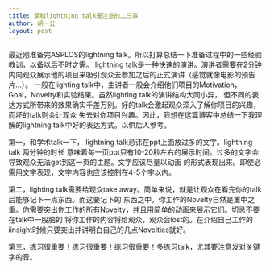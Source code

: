 ```yaml
---
title: 录制lightning talk要注意的二三事
author: 胡一公
layout: post
---
```


最近刚准备完ASPLOS的lightning talk。所以打算总结一下准备过程中的一些经验教训，以备以后不时之需。
lightning talk是一种快速的演讲。演讲者需要在2分钟内向观众展示他的项目来吸引观众去参加之后的正式演讲（感觉就像电影的预告片...）。
一般在lighting talk中，主讲者一般会介绍他们项目的Motivation，Goal，Novelty和实验结果。虽然lighting talk的演讲结构大同小异，
但不同的表达方式所带来的效果确实千差万别。好的talk会激起观众深入了解你项目的兴趣，而坏的talk则会让观众
失去对你项目兴趣。因此，我想在这篇博客中总结一下我理解的lightning talk中好的表达方式。以供后人参考。

第一，和学术talk一下， lightning talk忌讳在ppt上面放过多的文字。lightning talk 两分钟的时长
意味着每一页ppt只有10-20秒左右的展示时间。过多的文字会导致观众无法get到这一页的主题。文字应该尽量以动画
的形式表现出来。即使必需用文字表现，文字内容也应该控制在4-5个字以内。

第二，lighting talk需要给观众take away。简单来说，就是让观众在看完你的talk后能够记下一点东西。而这要记下的
东西之中，你工作的Novelty自然是重中之重。你需要突出你工作的所有Novelty，并且用简单的动画来展示它们。切忌不要在talk中一股脑的
将你工作的内容将给观众，观众会lost的。在介绍自己工作的iinsight时候只要突出并讲明白自己的几点Novelties就好。

第三，练习很重要！练习很重要！练习很重要！多练习talk，尤其要注意发对关键字的音。